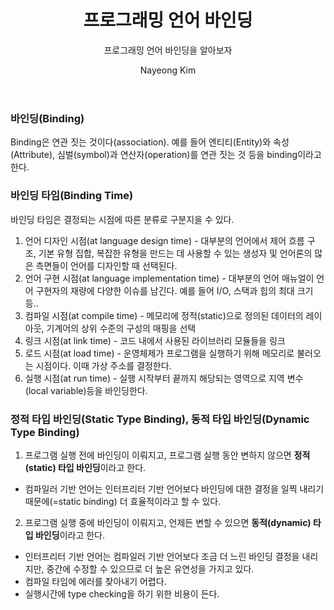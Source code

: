 ﻿---
layout: post
title: 프로그래밍 언어 바인딩
subtitle : 프로그래밍 언어 바인딩을 알아보자
tags: [Compiler,CS]
author: Nayeong Kim
comments : False
---


###   바인딩(Binding)

Binding은 연관 짓는 것이다(association). 예를 들어 엔티티(Entity)와 속성(Attribute), 심벌(symbol)과 연산자(operation)를 연관 짓는 것 등을 binding이라고 한다.

### 바인딩 타임(Binding Time)

바인딩 타임은 결정되는 시점에 따른 분류로 구분지을 수 있다.

1.  언어 디자인 시점(at language design time) - 대부분의 언어에서 제어 흐름 구조, 기본 유형 집합, 복잡한 유형을 만드는 데 사용할 수 있는 생성자 및 언어론의 많은 측면들이 언어를 디자인할 때 선택된다.
2.  언어 구현 시점(at language implementation time) - 대부분의 언어 매뉴얼이 언어 구현자의 재량에 다양한 이슈를 남긴다. 예를 들어 I/O, 스택과 힙의 최대 크기 등..
3.  컴파일 시점(at compile time) - 메모리에 정적(static)으로 정의된 데이터의 레이아웃, 기계어의 상위 수준의 구성의 매핑을 선택
4.  링크 시점(at link time) - 코드 내에서 사용된 라이브러리 모듈들을 링크
5.  로드 시점(at load time) - 운영체제가 프로그램을 실행하기 위해 메모리로 불러오는 시점이다. 이때 가상 주소를 결정한다.
6.  실행 시점(at run time) - 실행 시작부터 끝까지 해당되는 영역으로 지역 변수(local variable)등을 바인딩한다.

### 정적 타입 바인딩(Static Type Binding), 동적 타입 바인딩(Dynamic Type Binding)

1. 프로그램 실행 전에 바인딩이 이뤄지고, 프로그램 실행 동안 변하지 않으면  **정적(static) 타입 바인딩**이라고 한다.

-   컴파일러 기반 언어는 인터프리터 기반 언어보다 바인딩에 대한 결정을 일찍 내리기 때문에(=static binding) 더 효율적이라고 할 수 있다.

2. 프로그램 실행 중에 바인딩이 이뤄지고, 언제든 변할 수 있으면  **동적(dynamic) 타입 바인딩**이라고 한다.

-   인터프리터 기반 언어는 컴파일러 기반 언어보다 조금 더 느린 바인딩 결정을 내리지만, 중간에 수정할 수 있으므로 더 높은 유연성을 가지고 있다.
-   컴파일 타임에 에러를 찾아내기 어렵다.
-   실행시간에 type checking을 하기 위한 비용이 든다.
